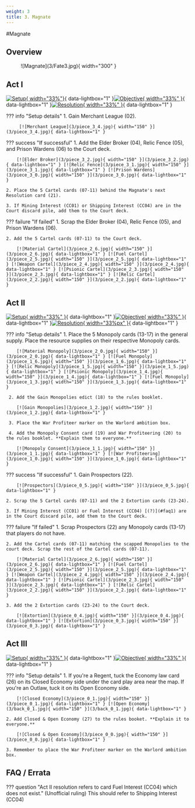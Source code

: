 ```yaml
---
weight: 3
title: 3. Magnate
---
```

#Magnate
## Overview
<figure markdown="span">
![Magnate](3/Fate3.jpg){ width="300" }
</figure>

## Act I

[![Setup](3/piece_3_5.jpg){ width="33%"}](3/piece_3_5.jpg){ data-lightbox="1" }[![Objective](3/back_3_5.jpg){ width="33%" }](3/back_3_5.jpg){ data-lightbox="1" }[![Resolution](3/piece_3_3.jpg){ width="33%" }](3/piece_3_3.jpg){ data-lightbox="1" }

??? info "Setup details"
     1. Gain Merchant League (02).
    
         [![Merchant League](3/piece_3_4.jpg){ width="150" }](3/piece_3_4.jpg){ data-lightbox="1" }

??? success "If successful"
    1. Add the Elder Broker (04), Relic Fence (05), and Prison Wardens (06) to the Court deck.
      
        [![Elder Broker](3/piece_3_2.jpg){ width="150" }](3/piece_3_2.jpg){ data-lightbox="1" } [![Relic Fence](3/piece_3_1.jpg){ width="150" }](3/piece_3_1.jpg){ data-lightbox="1" } [![Prison Wardens](3/piece_3_0.jpg){ width="150" }](3/piece_3_0.jpg){ data-lightbox="1" }

    2. Place the 5 Cartel cards (07-11) behind the Magnate's next Resolution card (21).
    
    3. If Mining Interest (CC01) or Shipping Interest (CC04) are in the Court discard pile, add them to the Court deck.

??? failure "If failed"
    1. Scrap the Elder Broker (04), Relic Fence (05), and Prison Wardens (06).
    
    2. Add the 5 Cartel cards (07-11) to the Court deck.
      
        [![Material Cartel](3/piece_2_6.jpg){ width="150" }](3/piece_2_6.jpg){ data-lightbox="1" } [![Fuel Cartel](3/piece_2_5.jpg){ width="150" }](3/piece_2_5.jpg){ data-lightbox="1" } [![Weapon Cartel](3/piece_2_4.jpg){ width="150" }](3/piece_2_4.jpg){ data-lightbox="1" } [![Psionic Cartel](3/piece_2_3.jpg){ width="150" }](3/piece_2_3.jpg){ data-lightbox="1" } [![Relic Cartel](3/piece_2_2.jpg){ width="150" }](3/piece_2_2.jpg){ data-lightbox="1" }

## Act II

[![Setup](3/piece_2_1.jpg){ width="33%" }](3/piece_2_1.jpg){ data-lightbox="1" }[![Objective](3/back_2_1.jpg){ width="33%" }](3/back_2_1.jpg){ data-lightbox="1" }[![Resolution](3/piece_0_6.jpg){ width="33%px" }](3/piece_0_6.jpg){ data-lightbox="1" }

??? info "Setup details"
     1. Place the 5 Monopoly cards (13-17) in the general supply. Place the resource supplies on their respective Monopoly cards.
    
        [![Material Monopoly](3/piece_2_0.jpg){ width="150" }](3/piece_2_0.jpg){ data-lightbox="1" } [![Fuel Monopoly](3/piece_1_6.jpg){ width="150" }](3/piece_1_6.jpg){ data-lightbox="1" } [![Relic Monopoly](3/piece_1_5.jpg){ width="150" }](3/piece_1_5.jpg){ data-lightbox="1" } [![Psionic Monopoly](3/piece_1_4.jpg){ width="150" }](3/piece_1_4.jpg){ data-lightbox="1" } [![Fuel Monopoly](3/piece_1_3.jpg){ width="150" }](3/piece_1_3.jpg){ data-lightbox="1" }

     2. Add the Gain Monopolies edict (18) to the rules booklet.

        [![Gain Monopolies](3/piece_1_2.jpg){ width="150" }](3/piece_1_2.jpg){ data-lightbox="1" }

     3. Place the War Profiteer marker on the Warlord ambition box.
     
     4. Add the Monopoly Consent card (19) and War Profiteering (20) to the rules booklet. **Explain them to everyone.** 

        [![Monopoly Consent](3/piece_1_1.jpg){ width="150" }](3/piece_1_1.jpg){ data-lightbox="1" } [![War Profiteering](3/piece_1_0.jpg){ width="150" }](3/piece_1_0.jpg){ data-lightbox="1" }

??? success "If successful"
    1. Gain Prospectors (22).
      
        [![Prospectors](3/piece_0_5.jpg){ width="150" }](3/piece_0_5.jpg){ data-lightbox="1" }

    2. Scrap the 5 Cartel cards (07-11) and the 2 Extortion cards (23-24).
    
    3. If Mining Interest (CC01) or Fuel Interest (CC04) [(?)](#faq1) are in the Court discard pile, add them to the Court deck.

??? failure "If failed"
    1. Scrap Prospectors (22) any Monopoly cards (13-17) that players do not have. 
    
    2. Add the Cartel cards (07-11) matching the scapped Monopolies to the court deck. Scrap the rest of the Cartel cards (07-11).

        [![Material Cartel](3/piece_2_6.jpg){ width="150" }](3/piece_2_6.jpg){ data-lightbox="1" } [![Fuel Cartel](3/piece_2_5.jpg){ width="150" }](3/piece_2_5.jpg){ data-lightbox="1" } [![Weapon Cartel](3/piece_2_4.jpg){ width="150" }](3/piece_2_4.jpg){ data-lightbox="1" } [![Psionic Cartel](3/piece_2_3.jpg){ width="150" }](3/piece_2_3.jpg){ data-lightbox="1" } [![Relic Cartel](3/piece_2_2.jpg){ width="150" }](3/piece_2_2.jpg){ data-lightbox="1" }

    3. Add the 2 Extortion cards (23-24) to the Court deck.
      
        [![Extortion](3/piece_0_4.jpg){ width="150" }](3/piece_0_4.jpg){ data-lightbox="1" } [![Extortion](3/piece_0_3.jpg){ width="150" }](3/piece_0_3.jpg){ data-lightbox="1" }

## Act III

[![Setup](3/piece_0_2.jpg){ width="33%" }](3/piece_0_2.jpg){ data-lightbox="1" }[![Objective](3/back_0_2.jpg){ width="33%" }](3/back_0_2.jpg){ data-lightbox="1" }

??? info "Setup details"
    1. If you're a Regent, tuck the Economy law card (26) on its Closed Economy side under the card play area near the map. If you're an Outlaw, tuck it on its Open Economy side.
    
        [![Closed Economy](3/piece_0_1.jpg){ width="150" }](3/piece_0_1.jpg){ data-lightbox="1" } [![Open Economy](3/back_0_1.jpg){ width="150" }](3/back_0_1.jpg){ data-lightbox="1" }

    2. Add Closed & Open Economy (27) to the rules booket. **Explain it to everyone.**

        [![Closed & Open Economy](3/piece_0_0.jpg){ width="150" }](3/piece_0_0.jpg){ data-lightbox="1" }

    3. Remember to place the War Profiteer marker on the Warlord ambition box.

## FAQ / Errata


??? question "Act II resolution refers to card Fuel Interest (CC04) which does not exist."
    (Unofficial ruling) This should refer to Shipping Interest (CC04)